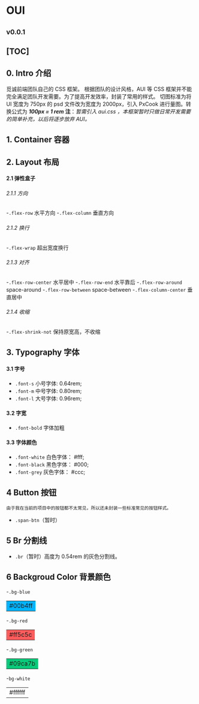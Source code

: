 # OUI 
<small>v0.0.1</small>
---
[TOC]
---
## 0. Intro 介绍
觅诚前端团队自己的 CSS 框架。
根据团队的设计风格，AUI 等 CSS 框架并不能完全满足团队开发需要。为了提高开发效率，封装了常用的样式。
切图标准为将 UI 宽度为 750px 的 psd 文件改为宽度为 2000px，引入 PxCook 进行量图。转换公式为 ***100px = 1 rem***
**注**：*暂需引入 aui.css ，本框架暂时只做日常开发需要的简单补充，以后将逐步放弃 AUI。*
## 1. Container 容器
## 2. Layout 布局
#### 2.1 弹性盒子
###### 2.1.1 方向
-`.flex-row` 水平方向
-`.flex-column` 垂直方向
###### 2.1.2 换行
-`.flex-wrap` 超出宽度换行 
###### 2.1.3 对齐
-`.flex-row-center` 水平居中 
-`.flex-row-end` 水平靠后 
-`.flex-row-around` space-around
-`.flex-row-between` space-between
-`.flex-column-center` 垂直居中
###### 2.1.4 收缩
-`.flex-shrink-not` 保持原宽高，不收缩
## 3. Typography 字体
#### 3.1 字号
- `.font-s` 小号字体: 0.64rem;
- `.font-m` 中号字体: 0.80rem;
- `.font-l` 大号字体: 0.96rem;
#### 3.2 字宽
- `.font-bold` 字体加粗
#### 3.3 字体颜色
- `.font-white` 白色字体： #fff;
- `.font-black` 黑色字体： #000;
- `.font-grey`  灰色字体： #ccc;
## 4 Button 按钮
    由于我在当前的项目中的按钮都不太常见，所以还未封装一些标准常见的按钮样式。
- `.span-btn`（暂时）
## 5 Br 分割线
- `.br`（暂时）高度为 0.54rem 的灰色分割线。
## 6 Backgroud Color 背景颜色
-`.bg-blue` <table><tr><td bgcolor=#00b4ff>#00b4ff</td></tr></table>
-`.bg-red`  <table><tr><td bgcolor=#ff5c5c>#ff5c5c</td></tr></table>
-`.bg-green` <table><tr><td bgcolor=#09ca7b>#09ca7b</td></tr></table>
-`bg-white` <table><tr><td bgcolor=#ffffff>#ffffff</td></tr></table>
